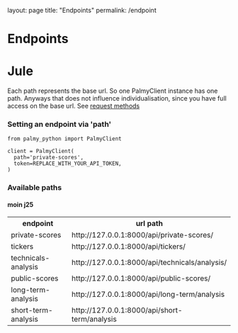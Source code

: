 layout: page
title: "Endpoints"
permalink: /endpoint

# Endpoints
# Jule 
Each path represents the base url. So one PalmyClient instance has one path.
  Anyways that does not influence individualisation, since you have full access on the base url.
  See <a href="mikauser001.github.io/palmy-python/client#methods">request methods</a><br>
### Setting an endpoint via 'path'

```
from palmy_python import PalmyClient

client = PalmyClient(
  path='private-scores',
  token=REPLACE_WITH_YOUR_API_TOKEN,
)
````
### Available paths
#### moin j25
<table>
  <tr>
    <th>endpoint</th>
    <th>url path</th>

  </tr>

  <tr>
    <td>private-scores</td>
    <td>http://127.0.0.1:8000/api/private-scores/</td>
  </tr>
    <tr>
    <td>tickers</td>
    <td>http://127.0.0.1:8000/api/tickers/</td>
  </tr>
    <tr>
    <td>technicals-analysis</td>
    <td>http://127.0.0.1:8000/api/technicals/analysis/</td>
  </tr>

  <tr>
    <td>public-scores</td>
    <td>http://127.0.0.1:8000/api/public-scores/</td>
  </tr>
    <tr>
    <td>long-term-analysis</td>
    <td>http://127.0.0.1:8000/api/long-term/analysis</td>
  </tr>
    <tr>
    <td>short-term-analysis</td>
    <td>http://127.0.0.1:8000/api/short-term/analysis</td>
  </tr>

</table>



